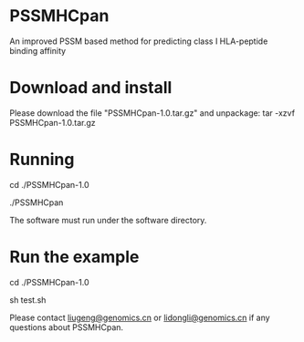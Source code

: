 # PSSMHCpan
An improved PSSM based method for predicting class I HLA-peptide binding affinity
# Download and install
Please download the file "PSSMHCpan-1.0.tar.gz" and unpackage: tar -xzvf PSSMHCpan-1.0.tar.gz
# Running
cd ./PSSMHCpan-1.0

./PSSMHCpan

The software must run under the software directory.
# Run the example
cd ./PSSMHCpan-1.0

sh test.sh

Please contact liugeng@genomics.cn or lidongli@genomics.cn if any questions about PSSMHCpan.
